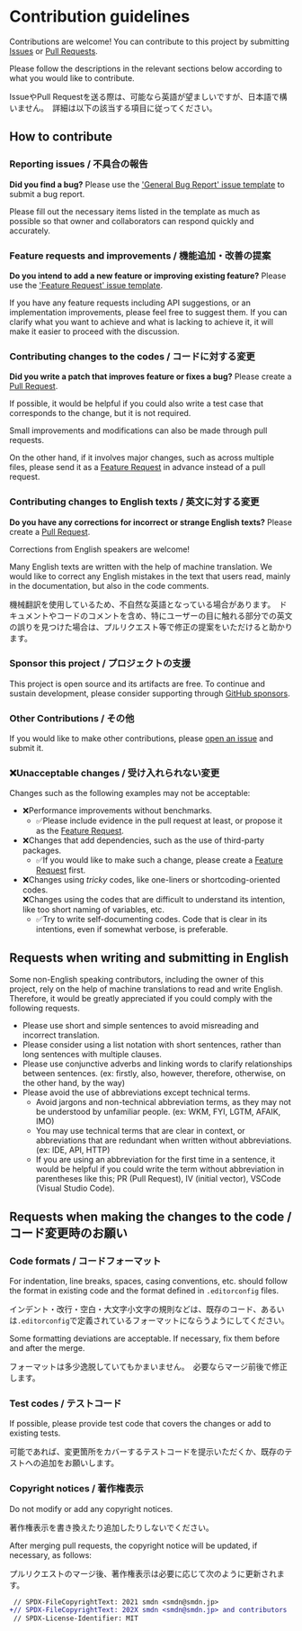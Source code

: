 # Contribution guidelines
Contributions are welcome! You can contribute to this project by submitting [Issues](https://github.com/smdn/Smdn.Net.AddressResolution/issues/) or [Pull Requests](https://github.com/smdn/Smdn.Net.AddressResolution/pulls/).

Please follow the descriptions in the relevant sections below according to what you would like to contribute.

IssueやPull Requestを送る際は、可能なら英語が望ましいですが、日本語で構いません。　詳細は以下の該当する項目に従ってください。

## How to contribute

### Reporting issues / 不具合の報告
**Did you find a bug?** Please use the ['General Bug Report' issue template](https://github.com/smdn/Smdn.Net.AddressResolution/issues/new?template=01_bug-report.yml) to submit a bug report.

Please fill out the necessary items listed in the template as much as possible so that owner and collaborators can respond quickly and accurately.


### Feature requests and improvements / 機能追加・改善の提案
**Do you intend to add a new feature or improving existing feature?** Please use the ['Feature Request' issue template](https://github.com/smdn/Smdn.Net.AddressResolution/issues/new?template=02_feature-request.yml).

If you have any feature requests including API suggestions, or an implementation improvements, please feel free to suggest them. If you can clarify what you want to achieve and what is lacking to achieve it, it will make it easier to proceed with the discussion.


### Contributing changes to the codes / コードに対する変更
**Did you write a patch that improves feature or fixes a bug?** Please create a [Pull Request](https://github.com/smdn/Smdn.Net.AddressResolution/pulls).

If possible, it would be helpful if you could also write a test case that corresponds to the change, but it is not required.

Small improvements and modifications can also be made through pull requests.

On the other hand, if it involves major changes, such as across multiple files, please send it as a [Feature Request](https://github.com/smdn/Smdn.Net.AddressResolution/issues/new?template=02_feature-request.yml) in advance instead of a pull request.


### Contributing changes to English texts / 英文に対する変更
**Do you have any corrections for incorrect or strange English texts?** Please create a [Pull Request](https://github.com/smdn/Smdn.Net.AddressResolution/pulls).

Corrections from English speakers are welcome!

Many English texts are written with the help of machine translation. We would like to correct any English mistakes in the text that users read, mainly in the documentation, but also in the code comments.

機械翻訳を使用しているため、不自然な英語となっている場合があります。　ドキュメントやコードのコメントを含め、特にユーザーの目に触れる部分での英文の誤りを見つけた場合は、プルリクエスト等で修正の提案をいただけると助かります。


### Sponsor this project / プロジェクトの支援
This project is open source and its artifacts are free. To continue and sustain development, please consider supporting through [GitHub sponsors](https://github.com/sponsors/smdn?frequency=one-time).


### Other Contributions / その他
If you would like to make other contributions, please [open an issue](https://github.com/smdn/Smdn.Net.AddressResolution/issues/new) and submit it.


### ❌Unacceptable changes / 受け入れられない変更
Changes such as the following examples may not be acceptable:

- ❌Performance improvements without benchmarks.
  - ✅Please include evidence in the pull request at least, or propose it as the [Feature Request](https://github.com/smdn/Smdn.Net.AddressResolution/issues/new?template=02_feature-request.yml).
- ❌Changes that add dependencies, such as the use of third-party packages.
  - ✅If you would like to make such a change, please create a [Feature Request](https://github.com/smdn/Smdn.Net.AddressResolution/issues/new?template=02_feature-request.yml) first.
- ❌Changes using *tricky* codes, like one-liners or shortcoding-oriented codes.<br/>❌Changes using the codes that are difficult to understand its intention, like too short naming of variables, etc.
  - ✅Try to write self-documenting codes. Code that is clear in its intentions, even if somewhat verbose, is preferable.


## Requests when writing and submitting in English
Some non-English speaking contributors, including the owner of this project, rely on the help of machine translations to read and write English. Therefore, it would be greatly appreciated if you could comply with the following requests.

- Please use short and simple sentences to avoid misreading and incorrect translation.
- Please consider using a list notation with short sentences, rather than long sentences with multiple clauses.
- Please use conjunctive adverbs and linking words to clarify relationships between sentences. (ex: firstly, also, however, therefore, otherwise, on the other hand, by the way)
- Please avoid the use of abbreviations except technical terms.
  - Avoid jargons and non-technical abbreviation terms, as they may not be understood by unfamiliar people. (ex: WKM, FYI, LGTM, AFAIK, IMO)
  - You may use technical terms that are clear in context, or abbreviations that are redundant when written without abbreviations. (ex: IDE, API, HTTP)
  - If you are using an abbreviation for the first time in a sentence, it would be helpful if you could write the term without abbreviation in parentheses like this; PR (Pull Request), IV (initial vector), VSCode (Visual Studio Code).


## Requests when making the changes to the code / コード変更時のお願い

### Code formats / コードフォーマット
For indentation, line breaks, spaces, casing conventions, etc. should follow the format in existing code and the format defined in `.editorconfig` files.

インデント・改行・空白・大文字小文字の規則などは、既存のコード、あるいは`.editorconfig`で定義されているフォーマットにならうようにしてください。

Some formatting deviations are acceptable. If necessary, fix them before and after the merge.

フォーマットは多少逸脱していてもかまいません。　必要ならマージ前後で修正します。

### Test codes / テストコード
If possible, please provide test code that covers the changes or add to existing tests.

可能であれば、変更箇所をカバーするテストコードを提示いただくか、既存のテストへの追加をお願いします。

### Copyright notices / 著作権表示
Do not modify or add any copyright notices.

著作権表示を書き換えたり追加したりしないでください。

After merging pull requests, the copyright notice will be updated, if necessary, as follows:

プルリクエストのマージ後、著作権表示は必要に応じて次のように更新されます。

```diff
 // SPDX-FileCopyrightText: 2021 smdn <smdn@smdn.jp>
+// SPDX-FileCopyrightText: 202X smdn <smdn@smdn.jp> and contributors
 // SPDX-License-Identifier: MIT
```
